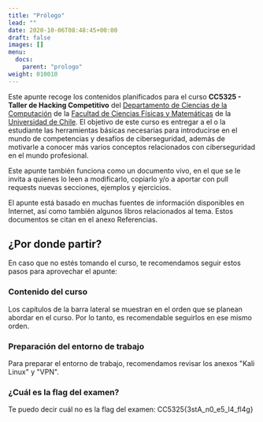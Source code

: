 ```yaml
---
title: "Prólogo"
lead: ""
date: 2020-10-06T08:48:45+00:00
draft: false
images: []
menu:
  docs:
    parent: "prologo"
weight: 010010
---
```


Este apunte recoge los contenidos planificados para el curso **CC5325 - Taller de Hacking Competitivo** del [Departamento de Ciencias de la Computación](https://dcc.uchile.cl) de la [Facultad de Ciencias Físicas y Matemáticas](https://ingenieria.uchile.cl) de la [Universidad de Chile](https://uchile.cl). El objetivo de este curso es entregar a el o la estudiante las herramientas básicas necesarias para introducirse en el mundo de competencias y desafíos de ciberseguridad, además de motivarle a conocer más varios conceptos relacionados con ciberseguridad en el mundo profesional.

Este apunte también funciona como un documento vivo, en el que se le invita a quienes lo leen a modificarlo, copiarlo y/o a aportar con pull requests nuevas secciones, ejemplos y ejercicios.

El apunte está basado en muchas fuentes de información disponibles en Internet, así como también algunos libros relacionados al tema. Estos documentos se citan en el anexo Referencias.

## ¿Por donde partir?

En caso que no estés tomando el curso, te recomendamos seguir estos pasos para aprovechar el apunte:

### Contenido del curso

Los capítulos de la barra lateral se muestran en el orden que se planean abordar en el curso. Por lo tanto, es recomendable seguirlos en ese mismo orden.

### Preparación del entorno de trabajo

Para preparar el entorno de trabajo, recomendamos revisar los anexos "Kali Linux" y "VPN".

### ¿Cuál es la flag del examen?

Te puedo decir cuál no es la flag del examen: CC5325{3stA_n0_e5_l4_fl4g}

